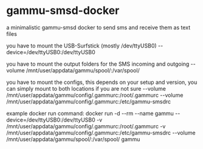 # gammu-smsd-docker
a minimalistic gammu-smsd docker to send sms and receive them as text files

you have to mount the USB-Surfstick (mostly /dev/ttyUSB0)
--device=/dev/ttyUSB0:/dev/ttyUSB0

you have to mount the output folders for the SMS incoming and outgoing 
--volume /mnt/user/appdata/gammu/spool/:/var/spool/

you have to mount the configs, this depends on your setup and version, you can simply mount to both locations if you are not sure
--volume /mnt/user/appdata/gammu/config/.gammurc:/root/.gammurc
--volume /mnt/user/appdata/gammu/config/.gammurc:/etc/gammu-smsdrc

example docker run command:
docker run -d --rm --name gammu --device=/dev/ttyUSB0:/dev/ttyUSB0 -v /mnt/user/appdata/gammu/config/.gammurc:/root/.gammurc -v /mnt/user/appdata/gammu/config/.gammurc:/etc/gammu-smsdrc --volume /mnt/user/appdata/gammu/spool/:/var/spool/ gammu
